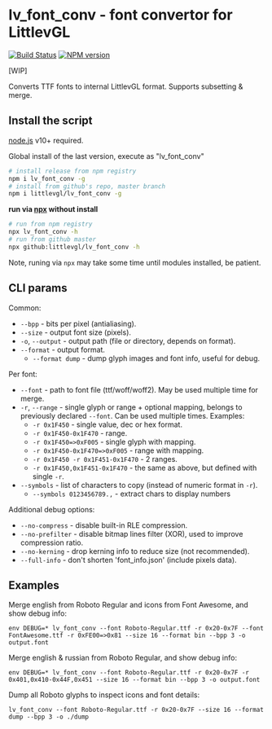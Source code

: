 lv_font_conv - font convertor for LittlevGL
===========================================

[![Build Status](https://img.shields.io/travis/littlevgl/lv_font_conv/master.svg?style=flat)](https://travis-ci.org/littlevgl/lv_font_conv)
[![NPM version](https://img.shields.io/npm/v/lv_font_conv.svg?style=flat)](https://www.npmjs.org/package/lv_font_conv)

[WIP]

Converts TTF fonts to internal LittlevGL format. Supports subsetting & merge.


## Install the script

[node.js](https://nodejs.org/en/download/) v10+ required.

Global install of the last version, execute as "lv_font_conv"

```sh
# install release from npm registry
npm i lv_font_conv -g
# install from github's repo, master branch
npm i littlevgl/lv_font_conv -g
```

**run via [npx](https://www.npmjs.com/package/npx) without install**

```sh
# run from npm registry
npx lv_font_conv -h
# run from github master
npx github:littlevgl/lv_font_conv -h
```

Note, runing via `npx` may take some time until modules installed, be patient.

## CLI params

Common:

- `--bpp` - bits per pixel (antialiasing).
- `--size` - output font size (pixels).
- `-o`, `--output` - output path (file or directory, depends on format).
- `--format` - output format.
  - `--format dump` - dump glyph images and font info, useful for debug.

Per font:

- `--font` - path to font file (ttf/woff/woff2). May be used multiple time for
  merge.
- `-r`, `--range` - single glyph or range + optional mapping, belongs to
  previously declared `--font`. Can be used multiple times. Examples:
  - `-r 0x1F450` - single value, dec or hex format.
  - `-r 0x1F450-0x1F470` - range.
  - `-r 0x1F450=>0xF005` - single glyph with mapping.
  - `-r 0x1F450-0x1F470=>0xF005` - range with mapping.
  - `-r 0x1F450 -r 0x1F451-0x1F470` - 2 ranges.
  - `-r 0x1F450,0x1F451-0x1F470` - the same as above, but defined with single `-r`.
- `--symbols` - list of characters to copy (instead of numeric format in `-r`).
  - `--symbols 0123456789.,` - extract chars to display numbers

Additional debug options:

- `--no-compress` - disable built-in RLE compression.
- `--no-prefilter` - disable bitmap lines filter (XOR), used to improve
  compression ratio.
- `--no-kerning` - drop kerning info to reduce size (not recommended).
- `--full-info` - don't shorten 'font_info.json' (include pixels data).


## Examples

Merge english from Roboto Regular and icons from Font Awesome, and show debug
info:

`env DEBUG=* lv_font_conv --font Roboto-Regular.ttf -r 0x20-0x7F --font FontAwesome.ttf -r 0xFE00=>0x81 --size 16 --format bin --bpp 3 -o output.font`

Merge english & russian from Roboto Regular, and show debug info:

`env DEBUG=* lv_font_conv --font Roboto-Regular.ttf -r 0x20-0x7F -r 0x401,0x410-0x44F,0x451 --size 16 --format bin --bpp 3 -o output.font`

Dump all Roboto glyphs to inspect icons and font details:

`lv_font_conv --font Roboto-Regular.ttf -r 0x20-0x7F --size 16 --format dump --bpp 3 -o ./dump`
